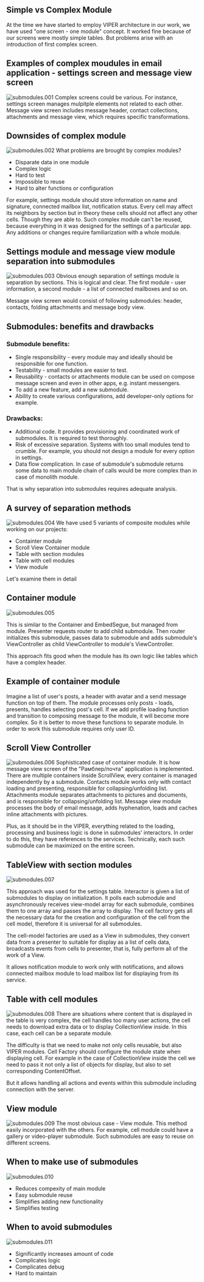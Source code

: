 ## Simple vs Complex Module

At the time we have started to employ VIPER architecture in our work, we have used "one screen - one module" concept.
It worked fine because of our screens were mostly simple tables. But problems arise with an introduction of first complex screen.

## Examples of complex moudules in email application - settings screen and message view screen
![submodules.001](../Resources/submodules/submodules.001.png)
Complex screens could be various. For instance, settings screen manages mulpitple elements not related to each other.
Message view screen includes message header, contact collections, attachments and message view, which requires specific transformations.  

## Downsides of complex module
![submodules.002](../Resources/submodules/submodules.002.png)
What problems are brought by complex modules?

- Disparate data in one module
- Complex logic
- Hard to test
- Impossible to reuse
- Hard to alter functions or configuration

For example, settings module should store information on name and signature, connected mailbox list, notification status. Every cell may affect its neighbors by section but in theory these cells should not affect any other cells. Though they are able to.
Such complex module can't be reused, because everything in it was designed for the settings of a particular app. Any additions or changes require familiarization with a whole module.

## Settings module and message view module separation into submodules
![submodules.003](../Resources/submodules/submodules.003.png)
Obvious enough separation of settings module is separation by sections. This is logical and clear. The first module - user information, a second module - a list of connected mailboxes and so on.

Message view screen would consist of following submodules: header, contacts, folding attachments and message body view.

## Submodules: benefits and drawbacks

### Submodule benefits:

- Single responsibility - every module may and ideally should be responsible for one function.
- Testability - small modules are easier to test.
- Reusability - contacts or attachments module can be used on compose message screen and even in other apps, e.g. instant messengers.
- To add a new feature, add a new submodule.
- Ability to create various configurations, add developer-only options for example.

### Drawbacks:

- Additional code. It provides provisioning and coordinated work of submodules. It is required to test thoroughly.
- Risk of excessive separation. Systems with too small modules tend to crumble. For example, you should not design a module for every option in settings.
- Data flow complication. In case of submodule's submodule returns some data to main module chain of calls would be more complex than in case of monolith module.

That is why separation into submodules requires adequate analysis.

## A survey of separation methods
![submodules.004](../Resources/submodules/submodules.004.png)
We have used 5 variants of composite modules while working on our projects:

- Containter module
- Scroll View Container module
- Table with section modules
- Table with cell modules
- View module

Let's examine them in detail

## Container module
![submodules.005](../Resources/submodules/submodules.005.png)

This is similar to the Container and EmbedSegue, but managed from module.
Presenter requests router to add child submodule. Then router initializes this submodule, passes data to submodule and adds submodule's ViewController as child ViewController to module's ViewController.

This approach fits good when the module has its own logic like tables which have a complex header.

## Example of container module

Imagine a list of user's posts, a header with avatar and a send message function on top of them.
The module processes only posts - loads, presents, handles selecting post's cell. If we add profile loading function and transition to composing message to the module, it will become more complex. So it is better to move these functions to separate module. In order to work this submodule requires only user ID.

## Scroll View Controller
![submodules.006](../Resources/submodules/submodules.006.png)
Sophisticated case of container module. It is how message view screen of the "Рамблер/почта" application is implemented. There are multiple containers inside ScrollView, every container is managed independently by a submodule. Contacts module works only with contact loading and presenting, responsible for collapsing/unfolding list. Attachments module separates attachments to pictures and documents, and is responsible for collapsing/unfolding list. Message view module processes the body of email message, adds hyphenation, loads and caches inline attachments with pictures.

Plus, as it should be in the VIPER, everything related to the loading, processing and business logic is done in submodules' interactors. In order to do this, they have references to the services. Technically, each such submodule can be maximized on the entire screen.

## TableView with section modules
![submodules.007](../Resources/submodules/submodules.007.png)

This approach was used for the settings table. Interactor is given a list of submodules to display on initialization. It polls each submodule and asynchronously receives view-model array for each submodule, combines them to one array and passes the array to display. The cell factory gets all the necessary data for the creation and configuration of the cell from the cell model, therefore it is universal for all submodules.

The cell-model factories are used as a View in submodules, they convert data from a presenter to suitable for display as a list of cells data, broadcasts events from cells to presenter, that is, fully perform all of the work of a View.

It allows notification module to work only with notifications, and allows connected mailbox module to load mailbox list for displaying from its service.

## Table with cell modules
![submodules.008](../Resources/submodules/submodules.008.png)
There are situations where content that is displayed in the table is very complex, the cell handles too many user actions, the cell needs to download extra data or to display CollectionView inside. In this case, each cell can be a separate module.

The difficulty is that we need to make not only cells reusable, but also VIPER modules. Cell Factory should configure the module state when displaying cell. For example in the case of CollectionView inside the cell we need to pass it not only a list of objects for display, but also to set corresponding ContentOffset.

But it allows handling all actions and events within this submodule including connection with the server.

## View module
![submodules.009](../Resources/submodules/submodules.009.png)
The most obvious case - View module. This method easily incorporated with the others. For example, cell module could have a gallery or video-player submodule. Such submodules are easy to reuse on different screens.

## When to make use of submodules
![submodules.010](../Resources/submodules/submodules.010.png)

- Reduces compexity of main module
- Easy submodule reuse
- Simplifies adding new functionality
- Simplifies testing

## When to avoid submodules
![submodules.011](../Resources/submodules/submodules.011.png)

- Significantly increases amount of code
- Complicates logic
- Complicates debug
- Hard to maintain
